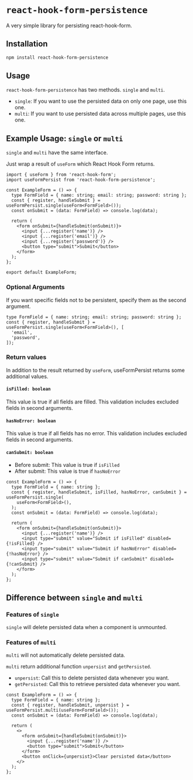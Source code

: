 # `react-hook-form-persistence`

A very simple library for persisting react-hook-form.

## Installation

```sh
npm install react-hook-form-persistence
```

## Usage

`react-hook-form-persistence` has two methods. `single` and `multi`.

- `single`: If you want to use the persisted data on only one page, use this one.
- `multi`: If you want to use persisted data across multiple pages, use this one.

## Example Usage: `single` or `multi`

`single` and `multi` have the same interface.

Just wrap a result of `useForm` which React Hook Form returns.

```tsx
import { useForm } from 'react-hook-form';
import useFormPersist from 'react-hook-form-persistence';

const ExampleForm = () => {
  type FormField = { name: string; email: string; password: string };
  const { register, handleSubmit } = useFormPersist.single(useForm<FormField>());
  const onSubmit = (data: FormField) => console.log(data);

  return (
    <form onSubmit={handleSubmit(onSubmit)}>
      <input {...register('name')} />
      <input {...register('email')} />
      <input {...register('password')} />
      <button type="submit">Submit</button>
    </form>
  );
};

export default ExampleForm;
```

### Optional Arguments

If you want specific fields not to be persistent, specify them as the second argument.

```tsx
type FormField = { name: string; email: string; password: string };
const { register, handleSubmit } = useFormPersist.single(useForm<FormField>(), [
  'email',
  'password',
]);
```

### Return values

In addition to the result returned by `useForm`, useFormPersist returns some additional values.

#### `isFilled: boolean`

This value is true if all fields are filled. This validation includes excluded fields in second arguments.

#### `hasNoError: boolean`

This value is true if all fields has no error. This validation includes excluded fields in second arguments.

#### `canSubmit: boolean`

- Before submit: This value is true if `isFilled`
- After submit: This value is true if `hasNoError`

```tsx
const ExampleForm = () => {
  type FormField = { name: string };
  const { register, handleSubmit, isFilled, hasNoError, canSubmit } = useFormPersist.single(
    useForm<FormField>(),
  );
  const onSubmit = (data: FormField) => console.log(data);

  return (
    <form onSubmit={handleSubmit(onSubmit)}>
      <input {...register('name')} />
      <input type="submit" value="Submit if isFilled" disabled={!isFilled} />
      <input type="submit" value="Submit if hasNoError" disabled={!hasNoError} />
      <input type="submit" value="Submit if canSubmit" disabled={!canSubmit} />
    </form>
  );
};
```

## Difference between `single` and `multi`

### Features of `single`

`single` will delete persisted data when a component is unmounted.

### Features of `multi`

`multi` will not automatically delete persisted data.

`multi` return additional function `unpersist` and `getPersisted`.

- `unpersist`: Call this to delete persisted data whenever you want.
- `getPersisted`: Call this to retrieve persisted data whenever you want.

```tsx
const ExampleForm = () => {
  type FormField = { name: string };
  const { register, handleSubmit, unpersist } = useFormPersist.multi(useForm<FormField>());
  const onSubmit = (data: FormField) => console.log(data);

  return (
    <>
      <form onSubmit={handleSubmit(onSubmit)}>
        <input {...register('name')} />
        <button type="submit">Submit</button>
      </form>
      <button onClick={unpersist}>Clear persisted data</button>
    </>
  );
};
```
